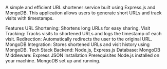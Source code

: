 A simple and efficient URL shortener service built using Express.js and MongoDB. This application allows users to generate short URLs and track visits with timestamps.

Features
URL Shortening: Shortens long URLs for easy sharing.
Visit Tracking: Tracks visits to shortened URLs and logs the timestamp of each visit.
Redirection: Automatically redirects the user to the original URL.
MongoDB Integration: Stores shortened URLs and visit history using MongoDB.
Tech Stack
Backend: Node.js, Express.js
Database: MongoDB
Middleware: Express JSON
Installation
Prerequisites
Node.js installed on your machine.
MongoDB set up and running. 
